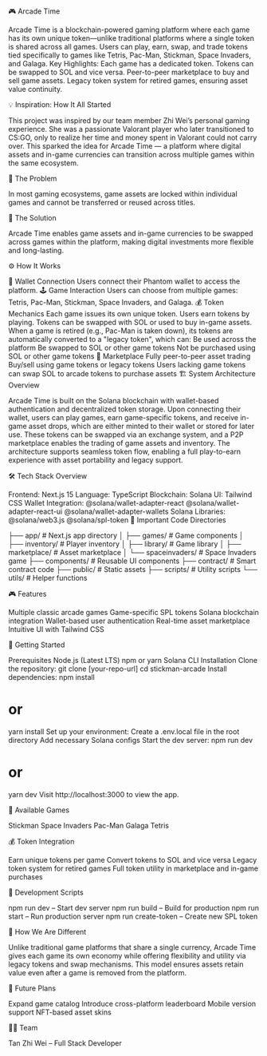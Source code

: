 🎮 Arcade Time

Arcade Time is a blockchain-powered gaming platform where each game has its own unique token—unlike traditional platforms where a single token is shared across all games. Users can play, earn, swap, and trade tokens tied specifically to games like Tetris, Pac-Man, Stickman, Space Invaders, and Galaga.
Key Highlights:
Each game has a dedicated token.
Tokens can be swapped to SOL and vice versa.
Peer-to-peer marketplace to buy and sell game assets.
Legacy token system for retired games, ensuring asset value continuity.


💡 Inspiration: How It All Started

This project was inspired by our team member Zhi Wei’s personal gaming experience. She was a passionate Valorant player who later transitioned to CS:GO, only to realize her time and money spent in Valorant could not carry over. This sparked the idea for Arcade Time — a platform where digital assets and in-game currencies can transition across multiple games within the same ecosystem.


🚧 The Problem

In most gaming ecosystems, game assets are locked within individual games and cannot be transferred or reused across titles.

🔑 The Solution

Arcade Time enables game assets and in-game currencies to be swapped across games within the platform, making digital investments more flexible and long-lasting.

⚙️ How It Works

👜 Wallet Connection
Users connect their Phantom wallet to access the platform.
🕹️ Game Interaction
Users can choose from multiple games: Tetris, Pac-Man, Stickman, Space Invaders, and Galaga.
💰 Token Mechanics
Each game issues its own unique token.
Users earn tokens by playing.
Tokens can be swapped with SOL or used to buy in-game assets.
When a game is retired (e.g., Pac-Man is taken down), its tokens are automatically converted to a "legacy token", which can:
Be used across the platform
Be swapped to SOL or other game tokens
Not be purchased using SOL or other game tokens
🛒 Marketplace
Fully peer-to-peer asset trading
Buy/sell using game tokens or legacy tokens
Users lacking game tokens can swap SOL to arcade tokens to purchase assets
🏗️ System Architecture Overview

Arcade Time is built on the Solana blockchain with wallet-based authentication and decentralized token storage. Upon connecting their wallet, users can play games, earn game-specific tokens, and receive in-game asset drops, which are either minted to their wallet or stored for later use. These tokens can be swapped via an exchange system, and a P2P marketplace enables the trading of game assets and inventory. The architecture supports seamless token flow, enabling a full play-to-earn experience with asset portability and legacy support.

🛠️ Tech Stack Overview

Frontend: Next.js 15
Language: TypeScript
Blockchain: Solana
UI: Tailwind CSS
Wallet Integration:
@solana/wallet-adapter-react
@solana/wallet-adapter-react-ui
@solana/wallet-adapter-wallets
Solana Libraries:
@solana/web3.js
@solana/spl-token
📂 Important Code Directories

├── app/                    # Next.js app directory
│   ├── games/              # Game components
│   ├── inventory/          # Player inventory
│   ├── library/            # Game library
│   ├── marketplace/        # Asset marketplace
│   └── spaceinvaders/      # Space Invaders game
├── components/             # Reusable UI components
├── contract/               # Smart contract code
├── public/                 # Static assets
├── scripts/                # Utility scripts
└── utils/                  # Helper functions

🎮 Features

Multiple classic arcade games
Game-specific SPL tokens
Solana blockchain integration
Wallet-based user authentication
Real-time asset marketplace
Intuitive UI with Tailwind CSS

🚀 Getting Started

Prerequisites
Node.js (Latest LTS)
npm or yarn
Solana CLI
Installation
Clone the repository:
git clone [your-repo-url]
cd stickman-arcade
Install dependencies:
npm install
# or
yarn install
Set up your environment:
Create a .env.local file in the root directory
Add necessary Solana configs
Start the dev server:
npm run dev
# or
yarn dev
Visit http://localhost:3000 to view the app.

🎯 Available Games

Stickman
Space Invaders
Pac-Man
Galaga
Tetris

💰 Token Integration

Earn unique tokens per game
Convert tokens to SOL and vice versa
Legacy token system for retired games
Full token utility in marketplace and in-game purchases

🔧 Development Scripts

npm run dev – Start dev server
npm run build – Build for production
npm run start – Run production server
npm run create-token – Create new SPL token

🌟 How We Are Different

Unlike traditional game platforms that share a single currency, Arcade Time gives each game its own economy while offering flexibility and utility via legacy tokens and swap mechanisms. This model ensures assets retain value even after a game is removed from the platform.

🚀 Future Plans

Expand game catalog
Introduce cross-platform leaderboard
Mobile version support
NFT-based asset skins

👨‍💻 Team

Tan Zhi Wei – Full Stack Developer
